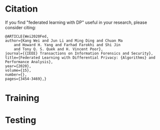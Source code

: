 Citation
=====
If you find "federated learning with DP" useful in your research, please consider citing:

    @ARTICLE{Wei2020Fed,
    author={Kang Wei and Jun Li and Ming Ding and Chuan Ma 
        and Howard H. Yang and Farhad Farokhi and Shi Jin
        and Tony Q. S. Quek and H. Vincent Poor},
    journal={{IEEE} Transactions on Information Forensics and Security},
    title={Federated Learning with Differential Privacy: {Algorithms} and Performance Analysis},
    year={2020},
    volume={15},
    number={},
    pages={3454-3469},}

Training
=====


Testing
=====
